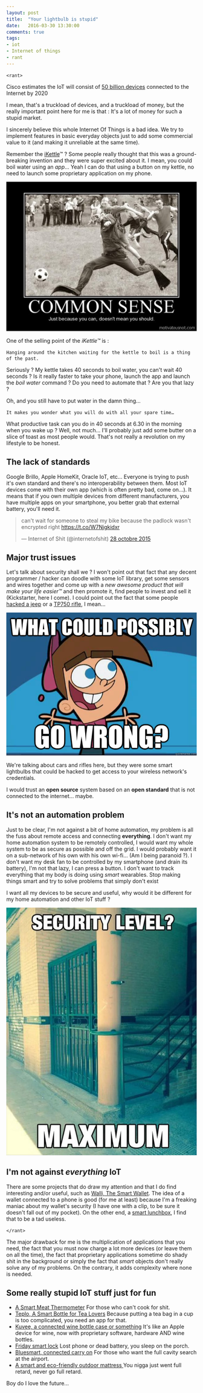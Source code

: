```yaml
---
layout: post
title:  "Your lightbulb is stupid"
date:   2016-03-30 13:30:00
comments: true
tags:
- iot
- Internet of things
- rant
---
```


    <rant>

Cisco estimates the IoT will consist of [50 billion devices](http://www.cisco.com/c/en/us/solutions/internet-of-things/overview.html) connected to the Internet by 2020

I mean, that's a truckload of devices, and a truckload of money, but the really important point here for me is that : It's a lot of money for such a stupid market.

I sincerely believe this whole Internet Of Things is a bad idea. We try to implement features in basic everyday objects just to add some commercial value to it (and making it unreliable at the same time).

Remember the [iKettle](http://smarter.am/ikettle/)™ ? Some people really thought that this was a ground-breaking invention and they were super excited about it. I mean, you could boil water using an *app*... Yeah I can do that using a button on my kettle, no need to launch some proprietary application on my phone.

![Just Because you can, doesn't mean you should](/images/iot/1.jpg)

One of the selling point of the *iKettle™* is :

    Hanging around the kitchen waiting for the kettle to boil is a thing of the past.

Seriously ? My kettle takes 40 seconds to boil water, you can't wait 40 seconds ? Is it really faster to take your phone, launch the app and launch the *boil water* command ? Do you need to automate that ? Are you that lazy ?

Oh, and you still have to put water in the damn thing...

    It makes you wonder what you will do with all your spare time…

What productive task can you do in 40 seconds at 6.30 in the morning when you wake up ? Well, not much... I'll probably just add some butter on a slice of toast as most people would. That's not really a revolution on my lifestyle to be honest.

## The lack of standards

Google Brillo, Apple HomeKit, Oracle IoT, etc... Everyone is trying to push it's own standard and there's no interoperability between them. Most IoT devices come with their own app (which is often pretty bad, come on...). It means that if you own multiple devices from different manufacturers, you have multiple apps on your smartphone, you better grab that external battery, you'll need it.

<blockquote class="twitter-tweet" data-lang="fr"><p lang="en" dir="ltr">can&#39;t wait for someone to steal my bike because the padlock wasn&#39;t encrypted right <a href="https://t.co/W7Njgkidxr">https://t.co/W7Njgkidxr</a></p>&mdash; Internet of Shit (@internetofshit) <a href="https://twitter.com/internetofshit/status/659373432992321536">28 octobre 2015</a></blockquote>
<script async src="//platform.twitter.com/widgets.js" charset="utf-8"></script>

## Major trust issues

Let's talk about security shall we ? I won't point out that fact that any decent programmer / hacker can doodle with some IoT library, get some sensors and wires together and come up with a *new awesome product that will make your life easier™* and then promote it, find people to invest and sell it (Kickstarter, here I come). I could point out the fact that some people [hacked a jeep](https://www.wired.com/2015/07/hackers-remotely-kill-jeep-highway/) or a [TP750 rifle](https://www.wired.com/2015/07/hackers-can-disable-sniper-rifleor-change-target/), I mean...

![What could possibly go wrong ?](/images/iot/2.jpg)

We're talking about cars and rifles here, but they were some smart lightbulbs that could be hacked to get access to your wireless network's credentials.

I would trust an **open source** system based on an **open standard** that is not connected to the internet... maybe.

## It's not an automation problem

Just to be clear, I'm not against a bit of home automation, my problem is all the fuss about remote access and connecting **everything**. I don't want my home automation system to be remotely controlled, I would want my whole system to be as secure as possible and off the grid. I would probably want it on a sub-network of his own with his own wi-fi... (Am I being paranoid ?).
I don't want my desk fan to be controlled by my smartphone (and drain its battery), I'm not that lazy, I can press a button. I don't want to track everything that my body is doing using *smart* wearables. Stop making things smart and try to solve problems that simply don't exist

I want all my devices to be secure and useful, why would it be different for my home automation and other IoT stuff ?

![Maximum security here !](/images/iot/3.jpg)

## I'm not against *everything* IoT

There are some projects that do draw my attention and that I do find interesting and/or useful, such as [Walli, The Smart Wallet](https://www.kickstarter.com/projects/1130199505/walli-the-smart-wallet?ref=category). The idea of a wallet connected to a phone is good (for me at least) because I'm a freaking maniac about my wallet's security (I have one with a clip, to be sure it doesn't fall out of my pocket). On the other end, a [smart lunchbox](https://www.kickstarter.com/projects/lunchx/ember-the-worlds-smartest-lunchbox?ref=category), I find that to be a tad useless.

    </rant>

The major drawback for me is the multiplication of applications that you need, the fact that you must now charge a lot more devices (or leave them on all the time), the fact that proprietary applications sometime do shady shit in the background or simply the fact that *smart* objects don't really solve any of my problems. On the contrary, it adds complexity where none is needed.

## Some really stupid IoT stuff just for fun

- [A Smart Meat Thermometer](https://www.indiegogo.com/projects/meater-the-only-wire-free-smart-meat-thermometer#/) For those who can't cook for shit.
- [Teplo, A Smart Bottle for Tea Lovers](https://www.indiegogo.com/projects/teplo-the-1st-smart-bottle-for-tea-lovers#/) Because putting a tea bag in a cup is too complicated, you need an app for that.
- [Kuvee, a connected wine bottle case or something](http://www.kuvee.com/) It's like an Apple device for wine, now with proprietary software, hardware AND wine bottles.
- [Friday smart lock](https://www.indiegogo.com/projects/friday-smart-lock#/) Lost phone or dead battery, you sleep on the porch.
- [Bluesmart, connected carry on](https://www.indiegogo.com/projects/bluesmart-world-s-first-smart-connected-carry-on#/) For those who want the full cavity search at the airport.
- [A smart and eco-friendly outdoor mattress ](https://www.indiegogo.com/projects/beachill-the-smart-eco-friendly-outdoor-mattress--2#/) You nigga just went full retard, never go full retard.

Boy do I love the future...
